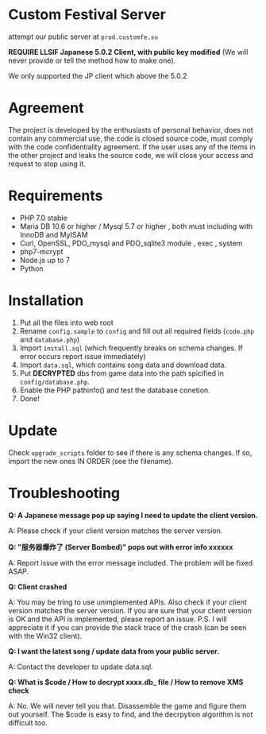# Custom Festival Server

	
attempt our public server at `prod.customfe.su`

**REQUIRE LLSIF Japanese 5.0.2 Client, with public key modified** (We will never provide or tell the method how to make one).

We only supported the JP client which above the 5.0.2

# Agreement

The project is developed by the enthusiasts of personal behavior, does not contain any commercial use, the code is closed source code, must comply with the code confidentiality agreement. If the user uses any of the items in the other project and leaks the source code, we will close your access and request to stop using it.

# Requirements

* PHP 7.0 stable
* Maria DB 10.6 or higher / Mysql 5.7 or higher , both must including with InnoDB and MyISAM
* Curl, OpenSSL, PDO_mysql and PDO_sqlite3 module , exec , system
* php7-mcrypt
* Node.js up to 7
* Python

# Installation

1. Put all the files into web root
2. Rename `config.sample` to `config` and fill out all required fields (`code.php` and `database.php`)
3. Import `install.sql` (which frequently breaks on schema changes. If error occurs report issue immediately)
4. Import `data.sql`, which contains song data and download data.
5. Put **DECRYPTED** dbs from game data into the path spicified in `config/database.php`.
6. Enable the PHP pathinfo() and test the database conetion.
6. Done!


# Update
Check `upgrade_scripts` folder to see if there is any schema changes. If so, import the new ones IN ORDER (see the filename).

# Troubleshooting
**Q: A Japanese message pop up saying I need to update the client version.**

A: Please check if your client version matches the server version.  

**Q: "服务器爆炸了 (Server Bombed)" pops out with error info xxxxxx**

A: Report issue with the error message included. The problem will be fixed ASAP.

**Q: Client crashed**

A: You may be tring to use unimplemented APIs. Also check if your client version matches the server version. If you are sure that your client version is OK and the API is implemented, please report an issue. P.S. I will appreciate it if you can provide the stack trace of the crash (can be seen with the Win32 client).

**Q: I want the latest song / update data from your public server.**

A: Contact the developer to update data.sql.

**Q: What is $code / How to decrypt xxxx.db_ file / How to remove XMS check**

A: No. We will never tell you that. Disassemble the game and figure them out yourself. The $code is easy to find, and the decrpytion algorithm is not difficult too.


